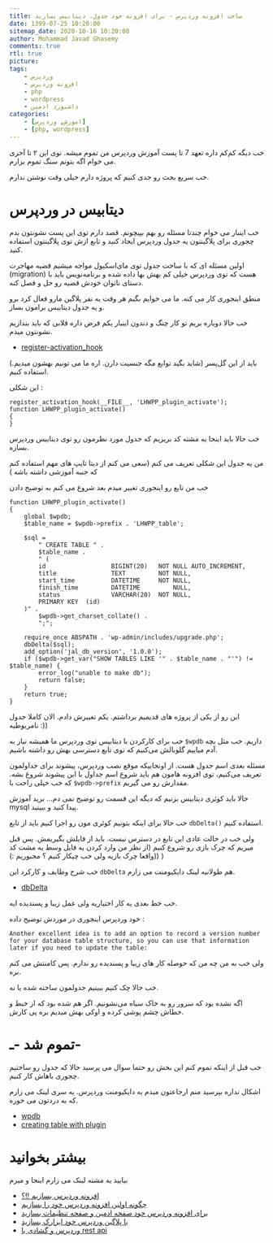 ```yaml
---
title: ساخت افزونه وردپرس - برای افزونه خود جدول، دیتابیس بسازید
date: 1399-07-25 10:20:00
sitemap_date: 2020-10-16 10:20:00
author: Mohammad Javad Ghasemy
comments: true
rtl: true
picture:
tags:
    - وردپرس
    - افزونه وردپرس
    - php
    - wordpress
    - داشبورد ادمین
categories:
    - [اموزش, وردپرس]
    - [php, wordpress]
---
```


خب دیگه کم‌کم داره تعهد 7 تا پست آموزش وردپرس من تموم میشه. توی این ۲ تا آخری می خوام اگه بتونم سنگ تموم بزارم.

خب سریع بحث رو جدی کنیم که پروژه دارم خیلی وقت نوشتن ندارم.

# دیتابیس در وردپرس

خب اینبار می خوام چندتا مسئله رو بهم بپیچونم. قصد دارم توی این پست نشونتون بدم چجوری برای پلاگینتون یه جدول وردپرس ایجاد کنید و تابع ازش توی پلاگینتون استفاده کنید.

اولین مسئله ای که با ساخت جدول توی مای‌اسکیول مواجه میشیم قضیه مهاجرت (migration) هست که توی وردپرس خیلی کم بهش بها داده شده و برنامه‌نویس باید با دستای ناتوان خودش قضیه رو حل و فصل کنه.

منطق اینجوری کار می کنه. ما می خوایم بگیم هر وقت یه نفر پلاگین مارو فعال کرد برو و یه جدول دیتابیس برامون بساز.

خب حالا دوباره بریم تو کار چنگ و دندون اینبار یکم فرض داره قلابی که باید بندازیم نشونتون میدم.

-   [register-activation_hook](https://developer.wordpress.org/reference/functions/register_activation_hook/)

باید از این گل‌پسر (شاید بگید توابع مگه جنسیت دارن. اره ما می تونیم بهشون میدیم.) استفاده کنیم.

این شکلی :‌

```
register_activation_hook(__FILE__, 'LHWPP_plugin_activate');
function LHWPP_plugin_activate()
{
}

```

خب حالا باید اینجا یه مشته کد بریزیم که جدول مورد نظرمون رو توی دیتابیس وردپرس بسازه.

من یه جدول این شکلی تعریف می کنم (سعی می کنم از دیتا تایپ های مهم استفاده کنم که جنبه آموزشی داشته باشه )

خب من تابع رو اینجوری تغییر میدم بعد شروع می کنم به توضیح دادن

```
function LHWPP_plugin_activate()
{
    global $wpdb;
    $table_name = $wpdb->prefix . 'LHWPP_table';

    $sql =
        " CREATE TABLE " .
        $table_name .
        " (
        id                  BIGINT(20)   NOT NULL AUTO_INCREMENT,
        title               TEXT         NOT NULL,
        start_time          DATETIME     NOT NULL,
        finish_time         DATETIME         NULL,
        status              VARCHAR(20)  NOT NULL,
        PRIMARY KEY  (id)
    )" .
        $wpdb->get_charset_collate() .
        ";";

    require_once ABSPATH . 'wp-admin/includes/upgrade.php';
    dbDelta($sql);
    add_option('jal_db_version', '1.0.0');
    if ($wpdb->get_var("SHOW TABLES LIKE '" . $table_name . "'") != $table_name) {
        error_log("unable to make db");
        return false;
    }
    return true;
}
```

این رو از یکی از پروژه های قدیمیم برداشتم. یکم تغییرش دادم. الان کاملا جدول نامربوطیه :))

خب برای کارکردن با دیتابیس توی وردپرس ما همیشه نیاز به `$wpdb` داریم. خب مثل بچه آدم میاییم گلوبالش می‌کنیم که توی تابع دسترسی بهش رو داشته باشیم.

مسئله بعدی اسم جدول هست. از اونجاییکه موقع نصب وردپرس، پیشوند برای جداولمون تعریف می‌کنیم، توی افزونه هامون هم باید شروع اسم جداول با این پیشوند شروع بشه. که خب خیلی راحت با `$wpdb->prefix` مقدارش رو می گیریم.

حالا باید کوئری دیتابیس بزنیم که دیگه این قسمت رو توضیح نمی دم... برید آموزش mysql پیدا کنید و ببینید.

خب حالا برای اینکه بتونیم کوئری مون رو اجرا کنیم باید از تابع `dbDelta()` استفاده کنیم.

ولی خب در حالت عادی این تابع در دسترس نیست. باید از فایلش بگیریمش. پس قبل میریم که چرک بازی رو شروع کنیم (از نظر من وارد کردن یه فایل وسط یه مشت کد واقعا چرک بازیه ولی خب چیکار کنیم ؟ مجبوریم :))) )

خب شرح وظایف و کارکرد این `dbDelta` هم طولانیه لینک دایکیومنت می زارم.

-   [dbDelta](https://developer.wordpress.org/reference/functions/dbdelta/)

خب خط بعدی یه کار اختیاریه ولی عمل زیبا و پسندیده ایه.

خود وردپرس اینجوری در موردش توضیح داده :

```
Another excellent idea is to add an option to record a version number for your database table structure, so you can use that information later if you need to update the table:
```

ولی خب به من چه من که حوصله کار های زیبا و پسندیده رو ندارم. پس کامنتش می کنم بره.

خب حالا چک کنیم ببینیم جدولمون ساخته شده یا نه.

اگه نشده بود که سرور رو به خاک سیاه می‌نشونیم. اگر هم شده بود که از خبط و خطاش چشم پوشی کرده و اوکی بهش میدیم بره پی کارش.

# تموم شد -ـ-

خب قبل از اینکه تموم کنم این بخش رو حتما سوال می پرسید حالا که جدول رو ساختیم چجوری باهاش کار کنیم.

اشکال نداره بپرسید منم ارجاعتون میدم به دایکیومنت وردپرس. یه سری لینک می زارم که به دردتون می خوره.

-   [wpdb](https://developer.wordpress.org/reference/classes/wpdb/)
-   [creating table with plugin](https://codex.wordpress.org/Creating_Tables_with_Plugins)

# بیشتر بخوانید

بیایید یه مشته لینک می زارم اینجا و میرم

-   [افزونه وردپرس بسازیم !!؟](https://github.com/geeksesi/learn-how-to-make-wordpress-plugin)
-   [چگونه اولین افزونه وردپرس خود را بسازیم](https://geeksesi.ir/1399/07/18/make-wordpress-plugin-make-first-plugin/)
-   [برای افزونه وردپرس خود صفحه ادمین و صفحه تنظیمات بسازید](https://geeksesi.ir/1399/07/19/make-wordpress-plugin-add-admin-panel/)
-   [با پلاگین وردپرس خود ابزارک بسازید](https://geeksesi.ir/1399/07/21/make-wordpress-plugin-how-create-custom-widget-by-plugin/)
-   [وردپرس و گشادی با rest api](https://geeksesi.ir/1399/07/22/make-wordpress-plugin-fall-in-love-with-rest-api/)
